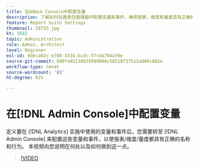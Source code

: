 ```yaml
---
title: 在Admin Console中配置变量
description: 了解如何在报表包管理器中配置变量和事件，确保报表、维度和量度具有正确的名称和行为。
feature: Report Suite Settings
thumbnail: 28755.jpg
kt: 3582
topic: Administration
role: Admin, Architect
level: Beginner
exl-id: 6bbca02c-e788-431b-bcdc-57cda794a76e
source-git-commit: 988fe05130035099008c58528f37512ad80c881e
workflow-type: tm+mt
source-wordcount: '83'
ht-degree: 61%

---
```


# 在[!DNL Admin Console]中配置变量

定义要在 [!DNL Analytics] 实施中使用的变量和事件后，您需要转至 [!DNL Admin Console] 来配置这些变量和事件，以使报表/维度/量度都具有正确的名称和行为。 本视频向您说明在何处以及如何做到这一点。

>[!VIDEO](https://video.tv.adobe.com/v/28755/?quality=12&learn=on)

